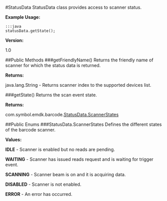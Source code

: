 #StatusData
StatusData class provides access to scanner status.

**Example Usage:**

    :::java
    statusData.getState();

**Version:**

1.0

##Public Methods
###getFriendlyName()
Returns the friendly name of scanner for which the status data is returned.

**Returns:**

java.lang.String - Returns scanner index to the supported devices list.

###getState()
Returns the scan event state.

**Returns:**

com.symbol.emdk.barcode.[StatusData.ScannerStates](StatusData#StatusData.ScannerStates)

##Public Enums
###StatusData.ScannerStates
Defines the different states of the barcode scanner.

**Values:**

**IDLE** - Scanner is enabled but no reads are pending.

**WAITING** - Scanner has issued reads request and is waiting for trigger event. 

**SCANNING** - Scanner beam is on and it is acquiring data.

**DISABLED** - Scanner is not enabled.

**ERROR** - An error has occurred.
